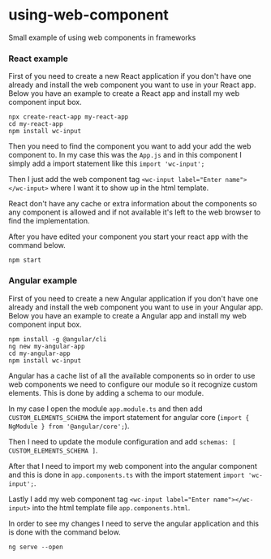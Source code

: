 # using-web-component
Small example of using web components in frameworks


### React example

First of you need to create a new React application if you don't have one already and install the web component you want to use in your React app. Below you have an example to create a React app and install my web component input box.
```
npx create-react-app my-react-app
cd my-react-app
npm install wc-input
```

Then you need to find the component you want to add your add the web component to. In my case this was the ```App.js``` and in this component I simply add a import statement like this ```import 'wc-input';```

Then I just add the web component tag ```<wc-input label="Enter name"></wc-input>``` where I want it to show up in the html template.

React don't have any cache or extra information about the components so any component is allowed and if not available it's left to the web browser to find the implementation.

After you have edited your component you start your react app with the command below.
```
npm start
```

### Angular example

First of you need to create a new Angular application if you don't have one already and install the web component you want to use in your Angular app. Below you have an example to create a Angular app and install my web component input box.
```
npm install -g @angular/cli
ng new my-angular-app
cd my-angular-app
npm install wc-input
```

Angular has a cache list of all the available components so in order to use web components we need to configure our module so it recognize custom elements. This is done by adding a schema to our module.

In my case I open the module ```app.module.ts``` and then add ```CUSTOM_ELEMENTS_SCHEMA``` the import statement for angular core (```import { NgModule } from '@angular/core';```).

Then I need to update the module configuration and add ```schemas: [ CUSTOM_ELEMENTS_SCHEMA ]```.

After that I need to import my web component into the angular component and this is done in ```app.components.ts``` with the import statement ```import 'wc-input';```.

Lastly I add my web component tag ```<wc-input label="Enter name"></wc-input>``` into the html template file ```app.components.html```.


In order to see my changes I need to serve the angular application and this is done with the command below.
```
ng serve --open
```
